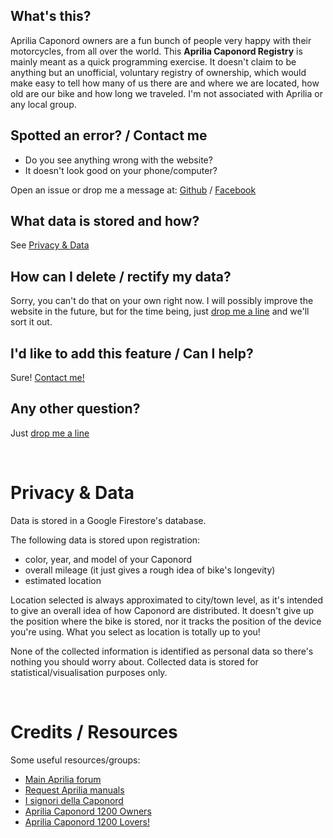 <a  name="about"></a>
## What's this?
Aprilia Caponord owners are a fun bunch of people very happy with their motorcycles, from all over the world.
This **Aprilia Caponord Registry** is mainly meant as a quick programming exercise. 
It doesn't claim to be anything but an unofficial, voluntary registry of ownership, which would make easy to tell how many of us there are and where we are located, how old are our bike and how long we traveled.
I'm not associated with Aprilia or any local group.

<a  name="contactme"></a>
## Spotted an error? / Contact me
- Do you see anything wrong with the website?
- It doesn't look good on your phone/computer?

Open an issue or drop me a message at:
[Github](https://github.com/ximes/owner-tracking-spa) / [Facebook](https://www.facebook.com/stefanofranzin/)

## What data is stored and how?
See [Privacy & Data](#privacy) 
  
## How can I delete / rectify my data?
Sorry, you can't do that on your own right now. I will possibly improve the website in the future, but for the time being, just [drop me a line](#contactme) and we'll sort it out. 

## I'd like to add this feature / Can I help?
Sure! [Contact me!](#contactme)

## Any other question?
Just [drop me a line](#contactme)
 
<a  name="privacy"></a>


<br>


# Privacy & Data

Data is stored in a Google Firestore's database. 

The following data is stored upon registration:
- color, year, and model of your Caponord
- overall mileage (it just gives a rough idea of bike's longevity)
- estimated location

Location selected is always approximated to city/town level, as it's intended to give an overall idea of how Caponord are distributed. 
It doesn't give up the position where the bike is stored, nor it tracks the position of the device you're using. What you select as location is totally up to you!

None of the collected information is identified as personal data so there's nothing you should worry about. Collected data is stored for statistical/visualisation purposes only.

<br>


<a  name="credits"></a>

# Credits / Resources 

Some useful resources/groups:
- [Main Aprilia forum](https://www.apriliaforum.com)
- [Request Aprilia manuals](http://manuals.aprilia.com/)
- [I signori della Caponord](https://www.facebook.com/groups/394413534405233)
- [Aprilia Caponord 1200 Owners](https://www.facebook.com/groups/27247493648/)
- [Aprilia Caponord 1200 Lovers!](https://www.facebook.com/groups/1551350621769529/)


<br><br>
